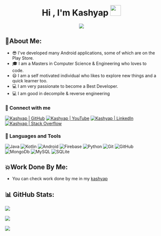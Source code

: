 <h1 align="center">Hi , I'm Kashyap <img src="https://media.giphy.com/media/hvRJCLFzcasrR4ia7z/giphy.gif" width="35"></h1>
<p align="center">
<a href="https://github.com/kashyapasrc"><img src="https://readme-typing-svg.herokuapp.com?lines=Android+Developer;Machine+Learning+Engineer;&center=true&width=500&height=30"></a>
</p>


## 💫About Me:
- 😎  I've developed many Android applications, some of which are on the Play Store.
- 🎓  I am a Masters in Computer Science & Engineering who loves to code.</br>
- 😃  I am a self motivated individual who likes to explore new things and a quick learner too.</br>
- 💻  I am very passionate to become a Best Developer.</br>
- 💻  I am good in decompile & reverse engineering</br>
### 🤝 Connect with me

[![Kashyap | GitHub](https://img.shields.io/badge/GitHub-100000?style=for-the-badge&logo=github&logoColor=white)][github]
[![Kashyap | YouTube](https://img.shields.io/badge/youtube-%23FF0000.svg?&style=for-the-badge&logo=YouTube&logoColor=white)][youtube]
[![Kashyap | LinkedIn](https://img.shields.io/badge/LinkedIn-0077B5?style=for-the-badge&logo=linkedin&logoColor=white)][linkedin]
[![Kashyap | Stack Overflow](https://img.shields.io/badge/Stack_Overflow-FE7A16?style=for-the-badge&logo=stack-overflow&logoColor=white)][stackoverflow] 


### 🧠 Languages and Tools

![Java](https://img.shields.io/badge/java-%23ED8B00.svg?&style=for-the-badge&logo=java&logoColor=white)
![Kotlin](https://img.shields.io/badge/kotlin-%230095D5.svg?&style=for-the-badge&logo=kotlin&logoColor=white)
![Android](https://img.shields.io/badge/Android%20-green.svg?&style=for-the-badge&logo=Android&logoColor=white)
![Firebase](https://img.shields.io/badge/firebase%20-%23039BE5.svg?&style=for-the-badge&logo=firebase)
![Python](https://img.shields.io/badge/python%20-%2314354C.svg?&style=for-the-badge&logo=python&logoColor=white)
![Git](https://img.shields.io/badge/git%20-%23F05033.svg?&style=for-the-badge&logo=git&logoColor=white)
![GitHub](https://img.shields.io/badge/github%20-%23121011.svg?&style=for-the-badge&logo=github&logoColor=white)
![MongoDb](https://img.shields.io/badge/MongoDB-%234ea94b.svg?&style=for-the-badge&logo=mongodb&logoColor=white)
![MySQL](https://img.shields.io/badge/mysql-%2300f.svg?&style=for-the-badge&logo=mysql&logoColor=white)
![SQLite](https://img.shields.io/badge/sqlite-%2307405e.svg?&style=for-the-badge&logo=sqlite&logoColor=white)


## 💥Work Done By Me:
- You can check work done by me in my [kashyap][github_repo]


## 📊 GitHub Stats:
![](https://github-readme-stats.vercel.app/api?username=kashyapasrc&theme=highcontrast&hide_border=false&include_all_commits=false&count_private=false)<br/><br/>
![](https://github-readme-streak-stats.herokuapp.com/?user=kashyapasrc&theme=highcontrast&hide_border=false)<br/><br/>
![](https://github-readme-stats.vercel.app/api/top-langs/?username=kashyapasrc&theme=highcontrast&hide_border=false&include_all_commits=false&count_private=false&layout=compact)


[github_repo]: https://github.com/kashyapasrc?tab=repositories
[github]: https://github.com/kashyapasrc
[youtube]: https://www.youtube.com/channel/UCSxDLBs7snFWKNPC2xrBKQQ
[linkedin]: https://www.linkedin.com/in/sri-rama-chandra-kashyap-299b5186/
[stackoverflow]: https://stackoverflow.com/users/8678319/kashyap

